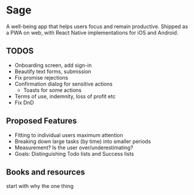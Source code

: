 # Sage

A well-being app that helps users focus and remain productive. Shipped as a PWA on web, with React Native implementations for iOS and Android.

## TODOS
- Onboarding screen, add sign-in
- Beautify text forms, submission
- Fix promise rejections
- Confirmation dialog for sensitive actions
  - Toasts for some actions
- Terms of use, indemnity, loss of profit etc
- Fix DnD

## Proposed Features

- Fitting to individual users maximum attention
- Breaking down large tasks (by time) into smaller periods
- Measurement? Is the user over/underestimating?
- Goals: Distinguishing Todo lists and Success lists

## Books and resources

start with why
the one thing
